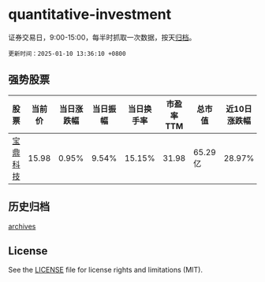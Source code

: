 # quantitative-investment

证券交易日，9:00-15:00，每半时抓取一次数据，按天[归档](archives)。

`更新时间：2025-01-10 13:36:10 +0800`

## 强势股票

|股票|当前价|当日涨跌幅|当日振幅|当日换手率|市盈率TTM|总市值|近10日涨跌幅|
|----|----|----|----|----|----|----|----|
|[宝鼎科技](https://xueqiu.com/S/SZ002552)|15.98|0.95%|9.54%|15.15%|31.98|65.29亿|28.97%|

## 历史归档

[archives](archives)

## License

See the [LICENSE](LICENSE) file for license rights and limitations (MIT).